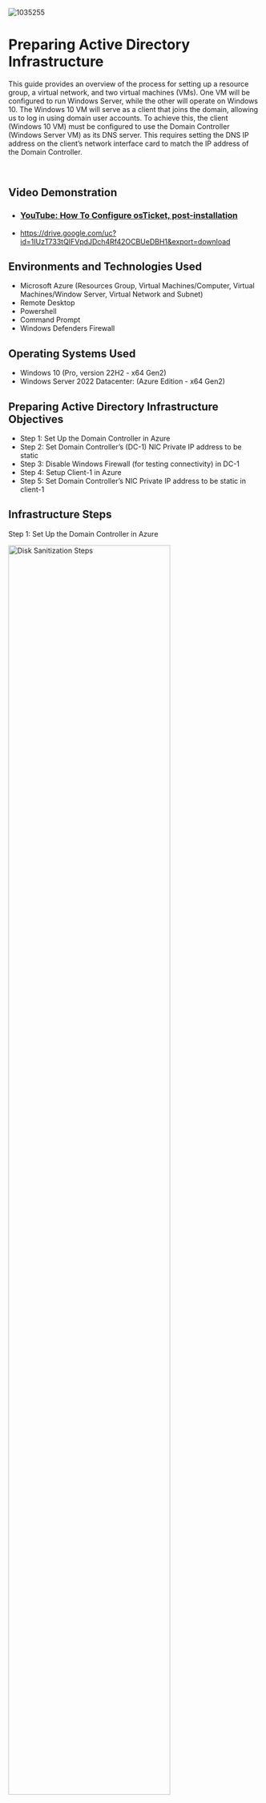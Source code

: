 ![1035255](https://github.com/user-attachments/assets/7cdae74a-7836-4365-af4e-737124531edf)

# Preparing Active Directory Infrastructure
This guide provides an overview of the process for setting up a resource group, a virtual network, and two virtual machines (VMs). One VM will be configured to run Windows Server, while the other will operate on Windows 10. The Windows 10 VM will serve as a client that joins the domain, allowing us to log in using domain user accounts. To achieve this, the client (Windows 10 VM) must be configured to use the Domain Controller (Windows Server VM) as its DNS server. This requires setting the DNS IP address on the client’s network interface card to match the IP address of the Domain Controller.


<br />


<h2>Video Demonstration</h2>

- ### [YouTube: How To Configure osTicket, post-installation](https://www.youtube.com)

- https://drive.google.com/uc?id=1IUzT733tQIFVpdJDch4Rf42OCBUeDBH1&export=download

<h2>Environments and Technologies Used</h2>

- Microsoft Azure (Resources Group, Virtual Machines/Computer, Virtual Machines/Window Server, Virtual Network and Subnet)
- Remote Desktop
- Powershell
- Command Prompt
- Windows Defenders Firewall

<h2>Operating Systems Used </h2>

- Windows 10 (Pro, version 22H2 - x64 Gen2)
- Windows Server 2022 Datacenter: (Azure Edition - x64 Gen2)

<h2>Preparing Active Directory Infrastructure Objectives</h2>

- Step 1: Set Up the Domain Controller in Azure
- Step 2: Set Domain Controller’s (DC-1) NIC Private IP address to be static
- Step 3: Disable Windows Firewall (for testing connectivity) in DC-1
- Step 4: Setup Client-1 in Azure
- Step 5: Set Domain Controller’s NIC Private IP address to be static in client-1

<h2>Infrastructure Steps</h2>

Step 1: Set Up the Domain Controller in Azure
<p> 
<img src="https://i.imgur.com/KPOpTem.png" height="80%" width="80%" alt="Disk Sanitization Steps"/>
</p>
<p>
Begin by logging into your Microsoft Azure account. If you don’t have one, create a new account. Once logged in, you’ll need to create a resource group, a virtual network with a subnet, and two virtual
machines—in that order. It’s strongly recommended that all resources be created in the same Azure region to ensure compafibility and performance. Start by creating a resource group named "labtest". After
naming it, click Review + Create, then Create. It’s crucial that both VMs, the virtual network, and the subnet are placed within this resource group.
</p>
<br />

<p>
<img src="https://i.imgur.com/XHeclck.png" height="80%" width="80%" alt="Disk Sanitization Steps"/>
</p>
<p>
Next, create a virtual network and subnet named "Active-Directory-VNet". After putting the name, click Review + Create.
</p>
<br />

<p>
<img src="https://i.imgur.com/AKiLBwU.png" height="80%" width="80%" alt="Disk Sanitization Steps"/>
</p>
<p>
Now, create your first virtual machine, which will serve as the domain controller. Name this VM "DC-1".
</p>
<br />

<p>
<img src="https://i.imgur.com/WdyHh3Y.png" height="80%" width="80%" alt="Disk Sanitization Steps"/>
</p>
<p>
Under the Image option, select Windows Server 2022 Datacenter: Azure Edifion – x64 Gen2, and for the Size, choose Standard_D2s_v3 (2 vCPUs, 8 GiB memory). These specificafions are essenfial for proper domain controller funcfionality. Use the following credenfials: Username: "labdemo", Password: "Vmdemo12345$".
</p>

<p>
<img src="https://i.imgur.com/a9qwNyd.png" height="80%" width="80%" alt="Disk Sanitization Steps"/>
</p>
<p>
In the Networking section, ensure the VM is connected to the Acfive-Directory-VNet. Then click Review + Create, and finally Create.
</p>


Step 2: Set Domain Controller’s (DC-1) NIC Private IP address to be static
<p>
<img src="https://i.imgur.com/1u207Y6.png" height="80%" width="80%" alt="Disk Sanitization Steps"/>
</p>
<p>
Once the DC-1 VM is deployed, configure its network interface to use a stafic private IP address. To do this, navigate to the VM in the Azure portal, click on Networking, then select the Network Interface. Under IP Configurafions, change the private IP allocafion from Dynamic to Stafic, and save the changes.
</p>
<br />


Step 3: Disable Windows Firewall (for testing connectivity) in DC-1
<p>
<img src="https://i.imgur.com/trOqniX.png" height="80%" width="80%" alt="Disk Sanitization Steps"/>
</p>
<p>
Afterward, log into the DC-1 VM using the credenfials provided. For testing connectivity, disable the Windows Firewall. Open the Run dialog (right-click the Start menu and select Run), type: "wf.msc", and press Enter. In the Windows Defender Firewall seftings, turn off the firewall for the Domain, Private, and Public profiles, then click Apply.
</p>
<br />


Step 4: Setup Client-1 in Azure
<p>
<img src="https://i.imgur.com/oZ89ukA.png" height="80%" width="80%" alt="Disk Sanitization Steps"/>
</p>
<p>
Return to the Azure portal and begin creafing your second VM that will serve as the client machine. This VM will need to be configured to use the domain controller’s private IP address as its DNS server. Name the VM :Client-1". 
</p>
<br />

<p>
<img src="https://i.imgur.com/Hd2QLkP.png" height="80%" width="80%" alt="Disk Sanitization Steps"/>
</p>
<p>
 Under the image selecfion, choose Windows 10 Pro, version 22H2 – x64 Gen2. For the size, select Standard_D2s_v3 (2 vCPUs, 8 GiB memory), which is essenfial for compafibility and performance. Use the following credenfials: Username: labdemo, Password: Vmdemo12345$.
</p>
<br />

<p>
<img src="https://i.imgur.com/xB3HwoM.png" height="80%" width="80%" alt="Disk Sanitization Steps"/>
</p>
<p>
 In the networking section, ensure that Active-Directory-VNet is selected as the virtual network. Once all seftings are configured, click Review + Create, then Create.
</p>
<br />


Step 5: Set Domain Controller’s NIC Private IP address to be static in client-1
<p>
<img src="https://i.imgur.com/Npyf2T4.png" height="80%" width="80%" alt="Disk Sanitization Steps"/>
</p>
<p>
After the VM is deployed, configure its DNS seftings to point to the domain controller (DC-1). First, go to the DC-1 VM and copy its private IP address from the Overview section. Then, navigate to Client-1, go to its Network Seftings, and click on the Network Interface. Under DNS Servers, select Custom, enter DC-1’s private IP address, and save the changes.
</p>
<br />

<p>
<img src="https://i.imgur.com/uh0cmqn.png" height="80%" width="80%" alt="Disk Sanitization Steps"/>
</p>
<p>
Restart Client-1 from the Azure portal to apply the configurafion.
</p>
<br />


<p>
<img src="https://i.imgur.com/Pns8SEG.png" height="80%" width="80%" alt="Disk Sanitization Steps"/>
</p>
<p>
After the restart, log into Client-1 using the local admin credenfials. Open PowerShell from the search bar and test connecfivity by pinging DC-1’s private IP address (e.g., ping 10.0.0.4). To confirm that the DNS seftings are correctly applied, run the command ipconfig /all in PowerShell. The output should display DC-1’s private IP address listed under DNS Servers, confirming that the client is properly configured to communicate with the domain controller.
</p>
<br />
